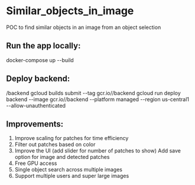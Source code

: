 # Similar_objects_in_image 

POC to find similar objects in an image from an object selection

## Run the app locally: 

docker-compose up --build

## Deploy backend: 

/backend gcloud builds submit --tag gcr.io/<project-id>/backend
gcloud run deploy backend --image gcr.io/<project-id>/backend --platform managed --region us-central1 --allow-unauthenticated

## Improvements:

1. Improve scaling for patches for time efficiency 
2. Filter out patches based on color 
3. Improve the UI (add slider for number of patches to show)
   Add save option for image and detected patches
4. Free GPU access
5. Single object search across multiple images
6. Support multiple users and super large images 
